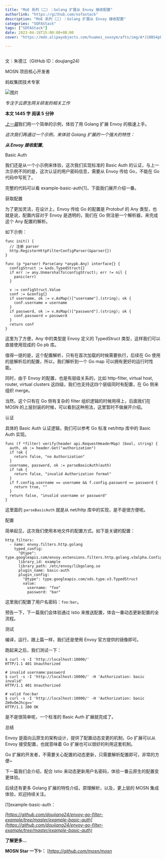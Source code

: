 ```yaml
---
title: "MoE 系列（二）｜Golang 扩展从 Envoy 接收配置"
authorlink: "https://github.com/sofastack"
description: "MoE 系列（二）｜Golang 扩展从 Envoy 接收配置"
categories: "SOFAStack"
tags: ["SOFAStack"]
date: 2023-04-18T15:00:00+08:00
cover: "https://mdn.alipayobjects.com/huamei_soxoym/afts/img/A*J10BS4pE_rwAAAAAAAAAAAAADrGAAQ/original"

---
```


## 

文｜朱德江（GitHub ID：doujiang24)

MOSN 项目核心开发者

蚂蚁集团技术专家

![图片](https://mmbiz.qpic.cn/mmbiz_png/nibOZpaQKw08VNbtYZicic5Nog5MV3VxrPUbpSOe4Pn693qzEiacbqxwuqcyhl24RbPibibbgxhIwZmRG36CzjZicDRUA/640?wx_fmt=png&wxfrom=5&wx_lazy=1&wx_co=1)

*专注于云原生网关研发的相关工作*

**本文 1445  字 阅读 5** **分钟**

[*上一篇*](http://mp.weixin.qq.com/s?__biz=MzUzMzU5Mjc1Nw==&mid=2247532898&idx=1&sn=26fcd50a6a50666a563bf8feede16959&chksm=faa3aeb8cdd427aeadc7fa02598b2d177e8b2fb239261f917fe4e4ab65ab07bac3851796429f&scene=21#wechat_redirect)我们用一个简单的示例，体验了用 Golang 扩展 Envoy 的极速上手。

*这次我们再通过一个示例，来体验 Golang 扩展的一个强大的特性：*

***从 Envoy 接收配置***。

Basic Auth

我们还是从一个小示例来体验，这次我们实现标准的 Basic Auth 的认证，与上一次示例不同的是，这次认证的用户密码信息，需要从 Envoy 传给 Go，不能在 Go 代码中写死了。

完整的代码可以看 example-basic-auth[1]，下面我们展开介绍一番。

获取配置

为了更加灵活，在设计上，Envoy 传给 Go 的配置是 Protobuf 的 Any 类型，也就是说，配置内容对于 Envoy 是透明的，我们在 Go 侧注册一个解析器，来完成这个 Any 配置的解析。

如下示例：

```
func init() {
  // 注册 parser
  http.RegisterHttpFilterConfigParser(&parser{})
}

func (p *parser) Parse(any *anypb.Any) interface{} {
  configStruct := &xds.TypedStruct{}
  if err := any.UnmarshalTo(configStruct); err != nil {
    panic(err)
  }

  v := configStruct.Value
  conf := &config{}
  if username, ok := v.AsMap()["username"].(string); ok {
    conf.username = username
  }
  if password, ok := v.AsMap()["password"].(string); ok {
    conf.password = password
  }
  return conf
}
```

这里为了方便，Any 中的类型是 Envoy 定义的 TypedStruct 类型，这样我们可以直接使用现成的 Go pb 库。

值得一提的是，这个配置解析，只有在首次加载的时候需要执行，后续在 Go 使用的是解析后的配置，所以，我们解析到一个 Go map 可以拥有更好的运行时性能。

同时，由于 Envoy 的配置，也是有层级关系的，比如 http-filter, virtual host, router, virtual clusters 这四级，我们也支持这四个层级同时有配置，在 Go 侧来组织 merge。

当然，这个只有在 Go 侧有复杂的 filter 组织逻辑的时候用得上，后面我们在 MOSN 的上层封装的时候，可以看到这种用法，这里暂时不做展开介绍。

认证

具体的 Basic Auth 认证逻辑，我们可以参考 Go 标准 net/http 库中的 Basic Auth 实现。

```
func (f *filter) verify(header api.RequestHeaderMap) (bool, string) {
  auth, ok := header.Get("authorization")
  if !ok {
    return false, "no Authorization"
  }
  username, password, ok := parseBasicAuth(auth)
  if !ok {
    return false, "invalid Authorization format"
  }
  if f.config.username == username && f.config.password == password {
    return true, ""
  }
  return false, "invalid username or password"
}
```

这里面的 `parseBasicAuth` 就是从 net/http 库中的实现，是不是很方便呢。

配置

简单起见，这次我们使用本地文件的配置方式。如下是关键的配置：

```
http_filters:
  - name: envoy.filters.http.golang
    typed_config:
      "@type": type.googleapis.com/envoy.extensions.filters.http.golang.v3alpha.Config
      library_id: example
      library_path: /etc/envoy/libgolang.so
      plugin_name: basic-auth
      plugin_config:
        "@type": type.googleapis.com/xds.type.v3.TypedStruct
        value:
          username: "foo"
          password: "bar"
```

这里我们配置了用户名密码：`foo:bar`。

预告一下，下一篇我们会体验通过 Istio 来推送配置，体会一番动态更新配置的全流程。

测试

编译，运行，跟上篇一样，我们还是使用 Envoy 官方提供的镜像即可。

跑起来之后，我们测试一下：

```
$ curl -s -I 'http://localhost:10000/'
HTTP/1.1 401 Unauthorized

# invalid username:password
$ curl -s -I 'http://localhost:10000/' -H 'Authorization: basic invalid'
HTTP/1.1 401 Unauthorized

# valid foo:bar
$ curl -s -I 'http://localhost:10000/' -H 'Authorization: basic Zm9vOmJhcg=='
HTTP/1.1 200 OK
```

是不是很简单呢，一个标准的 Basic Auth 扩展就完成了。

总结

Envoy 是面向云原生的架构设计，提供了配置动态变更的机制，Go 扩展可以从 Envoy 接受配置，也就意味着 Go 扩展也可以很好的利用这套机制。

Go 扩展的开发者，不需要关心配置的动态更新，只需要解析配置即可，非常的方便~

下一篇我们会介绍，配合 Istio 来动态更新用户名密码，体验一番云原生的配置变更体验。

后续还有更多 Golang 扩展的特性介绍，原理解析，以及，更上层的 MOSN 集成体验，欢迎持续关注。

[1]example-basic-auth：

*[https://github.com/doujiang24/envoy-go-filter-example/tree/master/example-basic-auth](https://github.com/doujiang24/envoy-go-filter-example/tree/master/example-basic-auth)*

**了解更多…**

**MOSN Star 一下✨：**
[*https://github.com/mosn/mosn*
